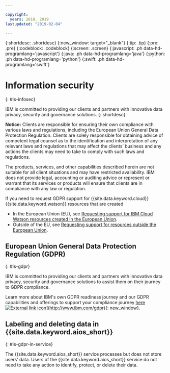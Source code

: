 ```yaml
---

copyright:
  years: 2018, 2019
lastupdated: "2019-02-04"

---
```


{:shortdesc: .shortdesc}
{:new_window: target="_blank"}
{:tip: .tip}
{:pre: .pre}
{:codeblock: .codeblock}
{:screen: .screen}
{:javascript: .ph data-hd-programlang='javascript'}
{:java: .ph data-hd-programlang='java'}
{:python: .ph data-hd-programlang='python'}
{:swift: .ph data-hd-programlang='swift'}

# Information security
{: #is-infosec}

IBM is committed to providing our clients and partners with innovative data privacy, security and governance solutions.
{: shortdesc}

**Notice:**
Clients are responsible for ensuring their own compliance with various laws and regulations, including the European Union General Data Protection Regulation. Clients are solely responsible for obtaining advice of competent legal counsel as to the identification and interpretation of any relevant laws and regulations that may affect the clients’ business and any actions the clients may need to take to comply with such laws and regulations.

The products, services, and other capabilities described herein are not suitable for all client situations and may have restricted availability. IBM does not provide legal, accounting or auditing advice or represent or warrant that its services or products will ensure that clients are in compliance with any law or regulation.

If you need to request GDPR support for {{site.data.keyword.cloud}} {{site.data.keyword.watson}} resources that are created

-   In the European Union (EU), see [Requesting support for IBM Cloud Watson resources created in the European Union](/docs/services/watson/getting-started-gdpr-sar.html#request-EU).
-   Outside of the EU, see [Requesting support for resources outside the European Union](/docs/services/watson/getting-started-gdpr-sar.html#request-non-EU).

## European Union General Data Protection Regulation (GDPR)
{: #is-gdpr}

IBM is committed to providing our clients and partners with innovative data privacy, security and governance solutions to assist them on their journey to GDPR compliance.

Learn more about IBM's own GDPR readiness journey and our GDPR capabilities and offerings to support your compliance journey [here ![External link icon](../../icons/launch-glyph.svg "External link icon")](../../icons/launch-glyph.svg "External link icon")](http://www.ibm.com/gdpr){: new_window}.

## Labeling and deleting data in {{site.data.keyword.aios_short}}
{: #is-gdpr-in-service}

The {{site.data.keyword.aios_short}} service processes but does not store users’ data. Users of the {{site.data.keyword.aios_short}} service do not need to take any action to identify, protect, or delete their data.
